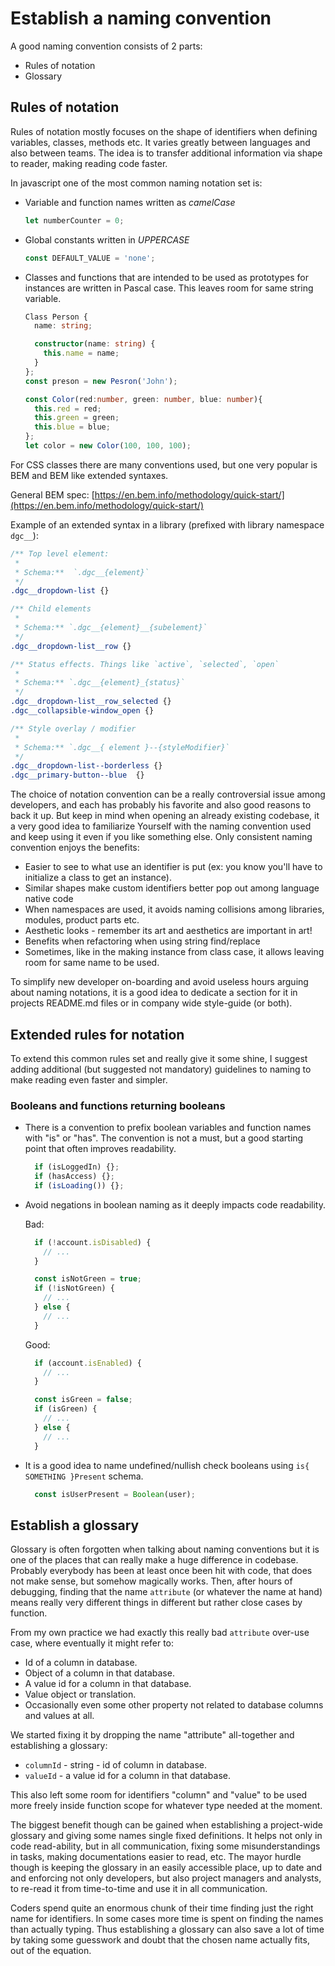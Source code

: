 # Establish a naming convention

A good naming convention consists of 2 parts:

  * Rules of notation
  * Glossary

## Rules of notation

Rules of notation mostly focuses on the shape of identifiers when defining variables, classes, methods etc. It varies greatly
between languages and also between teams. The idea is to transfer additional information via shape to reader, making
reading code faster.

In javascript one of the most common naming notation set is:

  * Variable and function names written as *camelCase*
    ```javascript
    let numberCounter = 0;
    ```
  * Global constants written in *UPPERCASE*
    ```javascript
    const DEFAULT_VALUE = 'none';
    ```
  * Classes and functions that are intended to be used as prototypes for instances are written in Pascal case.
    This leaves room for same string variable.

    ```typescript
    Class Person {
      name: string;

      constructor(name: string) {
        this.name = name;
      }
    };
    const preson = new Pesron('John');

    const Color(red:number, green: number, blue: number){
      this.red = red;
      this.green = green;
      this.blue = blue;
    };
    let color = new Color(100, 100, 100);
    ```

For CSS classes there are many conventions used, but one very popular is BEM and BEM like extended syntaxes.

General BEM spec: [https://en.bem.info/methodology/quick-start/](https://en.bem.info/methodology/quick-start/)

Example of an extended syntax in a library (prefixed with library namespace `dgc__`):

```css
/** Top level element:
 *
 * Schema:**  `.dgc__{element}`
 */
.dgc__dropdown-list {}

/** Child elements
 *
 * Schema:** `.dgc__{element}__{subelement}`
 */
.dgc__dropdown-list__row {}

/** Status effects. Things like `active`, `selected`, `open`
 *
 * Schema:** `.dgc__{element}_{status}`
 */
.dgc__dropdown-list__row_selected {}
.dgc__collapsible-window_open {}

/** Style overlay / modifier
 *
 * Schema:** `.dgc__{ element }--{styleModifier}`
 */
.dgc__dropdown-list--borderless {}
.dgc__primary-button--blue  {}
```

The choice of notation convention can be a really controversial issue among developers, and each has probably his
favorite and also good reasons to back it up. But keep in mind when opening an already existing codebase, it a very good
idea to familiarize Yourself with the naming convention used and keep using it even if you like something else.
Only consistent naming convention enjoys the benefits:

* Easier to see to what use an identifier is put (ex: you know you'll have to initialize a class to get an instance).
* Similar shapes make custom identifiers better pop out among language native code
* When namespaces are used, it avoids naming collisions among libraries, modules, product parts etc.
* Aesthetic looks - remember its art and aesthetics are important in art!
* Benefits when refactoring when using string find/replace
* Sometimes, like in the making instance from class case, it allows leaving room for same name to be used.

To simplify new developer on-boarding and avoid useless hours arguing about naming notations, it is a good idea to
dedicate a section for it in projects README.md files or in company wide style-guide (or both).

## Extended rules for notation

To extend this common rules set and really give it some shine, I suggest adding additional (but suggested not mandatory)
guidelines to naming to make reading even faster and simpler. 

### Booleans and functions returning booleans

  * There is a convention to prefix boolean variables and function names with "is" or "has".
    The convention is not a must, but a good starting point that often improves readability. 

    ```javascript
      if (isLoggedIn) {};
      if (hasAccess) {};
      if (isLoading()) {};
    ```

  * Avoid negations in boolean naming as it deeply impacts code readability.

    Bad:
    ```javascript {.bad-code}
      if (!account.isDisabled) {
        // ...
      }
    ```

    ```javascript {.bad-code}
      const isNotGreen = true;
      if (!isNotGreen) {
        // ...
      } else {
        // ...
      }
    ```

    Good:
    ```javascript {.good-code}
      if (account.isEnabled) {
        // ...
      }
    ```

    ```javascript {.good-code}
      const isGreen = false;
      if (isGreen) {
        // ...
      } else {
        // ...
      }
    ```

  * It is a good idea to name undefined/nullish check booleans using `is{ SOMETHING }Present` schema.

    ```javascript
      const isUserPresent = Boolean(user);
    ```

## Establish a glossary

Glossary is often forgotten when talking about naming conventions but it is one of the places that can really make a 
huge difference in codebase. Probably everybody has been at least once been hit with code, that does not make sense,
but somehow magically works. Then, after hours of debugging, finding that the name `attribute` (or whatever the name
at hand) means really very different things in different but rather close cases by function.

From my own practice we had exactly this really bad `attribute` over-use case, where eventually it might refer to:

* Id of a column in database.
* Object of a column in that database.
* A value id for a column in that database.
* Value object or translation.
* Occasionally even some other property not related to database columns and values at all.

We started fixing it by dropping the name "attribute" all-together and establishing a glossary:

* `columnId` - string - id of column in database.
* `valueId` - a value id for a column in that database.

This also left some room for identifiers "column" and "value" to be used more freely inside function scope for whatever
type needed at the moment.

The biggest benefit though can be gained when establishing a project-wide glossary and giving some names single fixed
definitions. It helps not only in code read-ability, but in all communication, fixing some misunderstandings in tasks, 
making documentations easier to read, etc. The mayor hurdle though is keeping the glossary in an easily accessible place,
up to date and and enforcing not only developers, but also project managers and analysts, to re-read it from time-to-time
and use it in all communication.

Coders spend quite an enormous chunk of their time finding just the right name for identifiers. In some cases more time
is spent on finding the names than actually typing. Thus establishing a glossary can also save a lot of time by taking
some guesswork and doubt that the chosen name actually fits, out of the equation.